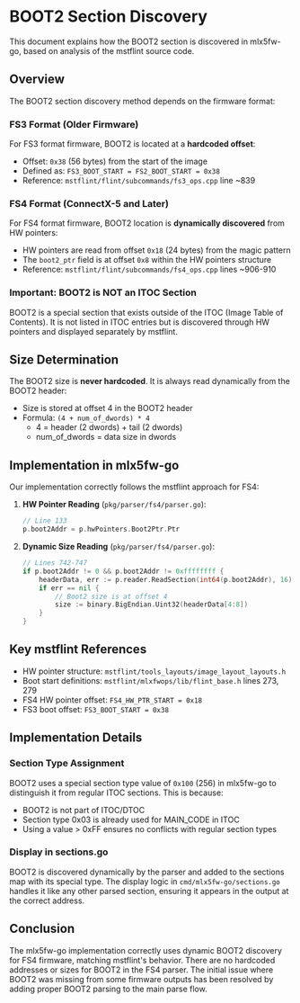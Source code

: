 # BOOT2 Section Discovery

This document explains how the BOOT2 section is discovered in mlx5fw-go, based on analysis of the mstflint source code.

## Overview

The BOOT2 section discovery method depends on the firmware format:

### FS3 Format (Older Firmware)
For FS3 format firmware, BOOT2 is located at a **hardcoded offset**:
- Offset: `0x38` (56 bytes) from the start of the image
- Defined as: `FS3_BOOT_START = FS2_BOOT_START = 0x38`
- Reference: `mstflint/flint/subcommands/fs3_ops.cpp` line ~839

### FS4 Format (ConnectX-5 and Later)
For FS4 format firmware, BOOT2 location is **dynamically discovered** from HW pointers:
- HW pointers are read from offset `0x18` (24 bytes) from the magic pattern
- The `boot2_ptr` field is at offset `0x8` within the HW pointers structure
- Reference: `mstflint/flint/subcommands/fs4_ops.cpp` lines ~906-910

### Important: BOOT2 is NOT an ITOC Section
BOOT2 is a special section that exists outside of the ITOC (Image Table of Contents). It is not listed in ITOC entries but is discovered through HW pointers and displayed separately by mstflint.

## Size Determination

The BOOT2 size is **never hardcoded**. It is always read dynamically from the BOOT2 header:
- Size is stored at offset 4 in the BOOT2 header
- Formula: `(4 + num_of_dwords) * 4`
  - 4 = header (2 dwords) + tail (2 dwords)
  - num_of_dwords = data size in dwords

## Implementation in mlx5fw-go

Our implementation correctly follows the mstflint approach for FS4:

1. **HW Pointer Reading** (`pkg/parser/fs4/parser.go`):
   ```go
   // Line 133
   p.boot2Addr = p.hwPointers.Boot2Ptr.Ptr
   ```

2. **Dynamic Size Reading** (`pkg/parser/fs4/parser.go`):
   ```go
   // Lines 742-747
   if p.boot2Addr != 0 && p.boot2Addr != 0xffffffff {
       headerData, err := p.reader.ReadSection(int64(p.boot2Addr), 16)
       if err == nil {
           // Boot2 size is at offset 4
           size := binary.BigEndian.Uint32(headerData[4:8])
       }
   }
   ```

## Key mstflint References

- HW pointer structure: `mstflint/tools_layouts/image_layout_layouts.h`
- Boot start definitions: `mstflint/mlxfwops/lib/flint_base.h` lines 273, 279
- FS4 HW pointer offset: `FS4_HW_PTR_START = 0x18`
- FS3 boot offset: `FS3_BOOT_START = 0x38`

## Implementation Details

### Section Type Assignment
BOOT2 uses a special section type value of `0x100` (256) in mlx5fw-go to distinguish it from regular ITOC sections. This is because:
- BOOT2 is not part of ITOC/DTOC
- Section type 0x03 is already used for MAIN_CODE in ITOC
- Using a value > 0xFF ensures no conflicts with regular section types

### Display in sections.go
BOOT2 is discovered dynamically by the parser and added to the sections map with its special type. The display logic in `cmd/mlx5fw-go/sections.go` handles it like any other parsed section, ensuring it appears in the output at the correct address.

## Conclusion

The mlx5fw-go implementation correctly uses dynamic BOOT2 discovery for FS4 firmware, matching mstflint's behavior. There are no hardcoded addresses or sizes for BOOT2 in the FS4 parser. The initial issue where BOOT2 was missing from some firmware outputs has been resolved by adding proper BOOT2 parsing to the main parse flow.